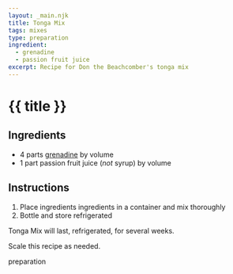```yaml
---
layout: _main.njk
title: Tonga Mix
tags: mixes
type: preparation
ingredient:
  - grenadine
  - passion fruit juice
excerpt: Recipe for Don the Beachcomber's tonga mix
---
```


<!-- markdownlint-disable MD025 -->
# {{ title }}
<!-- markdownlint-enable MD025 -->

## Ingredients

* 4 parts [grenadine](/mixes/grenadine/) by volume
* 1 part passion fruit juice (*not* syrup) by volume

## Instructions

1. Place ingredients ingredients in a container and mix thoroughly
2. Bottle and store refrigerated

<tiki-callout type="note">

  Tonga Mix will last, refrigerated, for several weeks.
  
  Scale this recipe as needed.

</tiki-callout>

<div
  class="sr-only"
  data-cat[0]="Preparation"
  data-ingredient[0]="Passion fruit juice"
  data-ingredient[1]="Grenadine"
  data-pagefind-filter="
    Category[data-cat[0]],
    Ingredient[data-ingredient[0]],
    Ingredient[data-ingredient[1]]
  "
>
</div>

<div class="keywords" aria-hidden>preparation</div>
